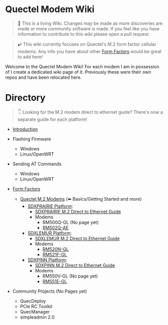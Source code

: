 Quectel Modem Wiki
=================================
> :book: This is a living Wiki. Changes may be made as more discoveries are made or more community software is made. If you feel like you have information to contribute to this wiki please open a pull request.

> :heavy_check_mark: This wiki currently focuses on Quectel's M.2 form factor cellular modems. Any info you have about other [Form Factors](./formfactors) would be great to add here!

Welcome to the Quectel Modem Wiki! For each modem I am in possession of I create a dedicated wiki page of it. Previously these were their own repos and have been relocated here.

# Directory

> :point_down: Looking for the M.2 modem direct to ethernet guide? There's now a separate guide for each platform!

- [Introduction](./introduction.md)
- Flashing Firmware
	- Windows
	- Linux/OpenWRT
- Sending AT Commands
	- Windows
	- Linux/OpenWRT 
- [Form Factors](./formfactors.md)
	- [Quectel M.2 Modems](./m.2_formfactor.md) (:arrow_left: Basics/Getting Started and more)
		- [SDXPRAIRIE Platform](./sdxprairie/README.md):
			- [SDXPRAIRIE M.2 Direct to Ethernet Guide](./sdxprairie/sdxprairie_m.2_to_eth.md)
			- Modems
				- RM500Q-GL (No page yet)
				- [RM502Q-AE](./sdxprairie/RM502Q-AE.md)
		- [SDXLEMUR Platform](./sdxlemur/README.md):
			- [SDXLEMUR M.2 Direct to Ethernet Guide](./sdxlemur/sdxlemur_m.2_to_eth.md)
			- Modems
			     - [RM520N-GL](./sdxlemur/RM520N-GL.md)
			     - [RM521F-GL](./sdxlemur/RM521F-GL.md)
		- [SDXPINN Platform](./sdxpinn/README.md):
			- [SDXPINN M.2 Direct to Ethernet Guide](./sdxpinn/sdxpinn_m.2_to_eth.md)
			- Modems
				- RM550V-GL (No page yet)
				- [RM551E-GL](./sdxpinn/RM551E-GL.md)
	  
- Community Projects (No Pages yet)
	- QuecDeploy
	- PCIe RC Toolkit
	- QuecManager
	- simpleadmin 2.0